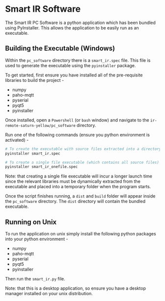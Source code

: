 # Smart IR Software

The Smart IR PC Software is a python application which has been bundled using PyInstaller. This allows the application to be easily run as an executable.

## Building the Executable (Windows)

Within the `pc_software` directory there is a `smart_ir.spec` file. This file is used to generate the executable using the `pyinstaller` package.

To get started, first ensure you have installed all of the pre-requisite libraries to build the project -

- numpy
- paho-mqtt
- pyserial
- pyqt5
- pyinstaller

Once installed, open a `Powershell` (or `bash` window) and navigate to the `ir-remote-saturn-yellow/pc_software` directory.

Run one of the following commands (ensure you python environment is activated) -

```bash
# To create the executable with source files extracted into a directory
pyinstaller smart_ir.spec

# To create a single file executable (which contains all source files)
pyinstaller smart_ir_onefile.spec
```

Note: that creating a single file executable will incur a longer launch time since the relevant libraries must be dynamically extracted from the executable and placed into a temporary folder when the program starts.

Once the script finishes running, a `dist` and `build` folder will appear inside the `pc_software` directory. The `dist` directory will contain the bundled executable.

## Running on Unix

To run the application on unix simply install the following python packages into your python environment -

- numpy
- paho-mqtt
- pyserial
- pyqt5
- pyinstaller

Then run the `smart_ir.py` file.

Note: that this is a desktop application, so ensure you have a desktop manager installed on your unix distribution.
